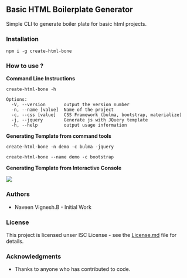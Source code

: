 ## Basic HTML Boilerplate Generator

Simple CLI to generate boiler plate for basic html projects.

### Installation

```shell
npm i -g create-html-bone
```

### How to use ?

**Command Line Instructions**
```shell
create-html-bone -h

Options:
  -V, --version       output the version number
  -n, --name [value]  Name of the project
  -c, --css [value]   CSS Framework (bulma, bootstrap, materialize)
  -j, --jquery        Generate js with JQuery template
  -h, --help          output usage information
```

**Generating Template from command tools**
```shell
create-html-bone -n demo -c bulma -jquery

create-html-bone --name demo -c bootstrap
```

**Generating Template from Interactive Console**

![](https://github.com/naveenvignesh5/create-html-template/blob/master/demo/demo.gif?raw=true)


### Authors

* Naveen Vignesh.B - Initial Work

### License

This project is licensed unser ISC License - see the [License.md](./License.md) file for details.

### Acknowledgments

* Thanks to anyone who has contributed to code.